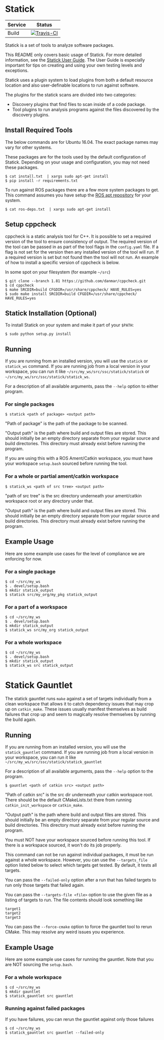 # Statick

| Service | Status |
| ------- | ------ |
| Build   | [![Travis-CI](https://api.travis-ci.org/sscpac/statick.svg?branch=master)](https://travis-ci.org/sscpac/statick/branches) |

Statick is a set of tools to analyze software packages.

This README only covers basic usage of Statick.
For more detailed information, see the [Statick User Guide](GUIDE.md).
The User Guide is especially important for tips on creating and using your own testing levels and exceptions.

Statick uses a plugin system to load plugins from both a default resource location and also
user-definable locations to run against software.

The plugins for the statick scans are divided into two categories:

  - Discovery plugins that find files to scan inside of a code package.
  - Tool plugins to run analysis programs against the files discovered by the discovery plugins.

## Install Required Tools

The below commands are for Ubuntu 16.04.
The exact package names may vary for other systems.

These packages are for the tools used by the default configuration of Statick.
Depending on your usage and configuration, you may not need these packages.

    $ cat install.txt  | xargs sudo apt-get install
    $ pip install -r requirements.txt

To run against ROS packages there are a few more system packages to get.
This command assumes you have setup the [ROS apt repository](http://wiki.ros.org/ROS/Installation) for your system.

    $ cat ros-deps.txt  | xargs sudo apt-get install

## Setup cppcheck

cppcheck is a static analysis tool for C++.
It is possible to set a required version of the tool to ensure consistency of output.
The required version of the tool can be passed in as part of the tool flags in the `config.yaml` file.
If a flag is not set for the version then any installed version of the tool will run.
If a required version is set but not found then the tool will not run.
An example of how to install a specific version of cppcheck is below.

In some spot on your filesystem (for example `~/src`)

    $ git clone --branch 1.81 https://github.com/danmar/cppcheck.git
    $ cd cppcheck
    $ make SRCDIR=build CFGDIR=/usr/share/cppcheck/ HAVE_RULES=yes
    $ sudo make install SRCDIR=build CFGDIR=/usr/share/cppcheck/ HAVE_RULES=yes

## Statick Installation (Optional)

To install Statick on your system and make it part of your `$PATH`:

    $ sudo python setup.py install

## Running

If you are running from an installed version, you will use the `statick` or `statick_ws` command.
If you are running job from a local version in your workspace, you can run it like `~/src/my_ws/src/ssc/statick/statick` or `~/src/my_ws/src/ssc/statick/statick_ws`.

For a description of all available arguments, pass the `--help` option to either program.

### For single packages

    $ statick <path of package> <output path>

"Path of package" is the path of the package to be scanned.

"Output path" is the path where build and output files are stored.
This should initially be an empty directory separate from your regular source and build directories.
This directory must already exist before running the program.

If you are using this with a ROS Ament/Catkin workspace, you must have your workspace `setup.bash` sourced before running the tool.

### For a whole or partial ament/catkin workspace

    $ statick_ws <path of src tree> <output path>

"path of src tree" is the src directory underneath your ament/catkin workspace root or any directory under that.

"Output path" is the path where build and output files are stored.
This should initially be an empty directory separate from your regular source and build directories.
This directory must already exist before running the program.

## Example Usage

Here are some example use cases for the level of compliance we are enforcing for now.

### For a single package

    $ cd ~/src/my_ws
    $ . devel/setup.bash
    $ mkdir statick_output
    $ statick src/my_org/my_pkg statick_output

### For a part of a workspace

    $ cd ~/src/my_ws
    $ . devel/setup.bash
    $ mkdir statick_output
    $ statick_ws src/my_org statick_output

### For a whole workspace

    $ cd ~/src/my_ws
    $ . devel/setup.bash
    $ mkdir statick_output
    $ statick_ws src statick_output


# Statick Gauntlet

The statick gauntlet runs `make` against a set of targets individually from a clean workspace that allows it to catch dependency issues that may crop up on `catkin_make`.
These issues usually manifest themselves as build failures that crop up and seem to magically resolve themselves by running the build again.

## Running

If you are running from an installed version, you will use the `statick_gauntlet` command.
If you are running job from a local version in your workspace, you can run it like `~/src/my_ws/src/ssc/statick/statick_gauntlet`

For a description of all available arguments, pass the `--help` option to the program.

    $ gauntlet <path of catkin src> <output path>

"Path of catkin src" is the src dir underneath your catkin workspace root.
There should be the default CMakeLists.txt there from running `catkin_init_workspace` or `catkin_make`.

"Output path" is the path where build and output files are stored.
This should initially be an empty directory separate from your regular source and build directories.
This directory must already exist before running the program.

You must NOT have your workspace sourced before running this tool.
If there is a workspace sourced, it won't do its job properly.

This command can not be run against individual packages, it must be run against a whole workspace.
However, you can use the `--targets_file` option listed below to select which targets get tested.
By default, it tests all targets.

You can pass the `--failed-only` option after a run that has failed targets to run only those targets that failed again.

You can pass the `--targets-file <file>` option to use the given file as a listing of targets to run.
The file contents should look something like

    target1
    target2
    target3

You can pass the `--force-cmake` option to force the gauntlet tool to rerun CMake.
This may resolve any weird issues you experience.

## Example Usage

Here are some example use cases for running the gauntlet.
Note that you are NOT sourcing the `setup.bash`.

### For a whole workspace

    $ cd ~/src/my_ws
    $ mkdir gauntlet
    $ statick_gauntlet src gauntlet

### Running against failed packages

If you have failures, you can rerun the gauntlet against only those failures

    $ cd ~/src/my_ws
    $ statick_gauntlet src gauntlet --failed-only
